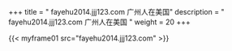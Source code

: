+++
title = "  fayehu2014.jjj123.com 广州人在美国"
description = "  fayehu2014.jjj123.com 广州人在美国  "
weight = 20
+++



{{< myframe01 src="fayehu2014.jjj123.com" >}}
